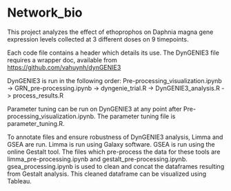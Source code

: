 # Network_bio

This project analyzes the effect of ethoprophos on Daphnia magna gene expression levels collected at 3 different doses on 9 timepoints.

Each code file contains a header which details its use.
The DynGENIE3 file requires a wrapper doc, available from https://github.com/vahuynh/dynGENIE3

DynGENIE3 is run in the following order:
Pre-processing_visualization.ipynb -> GRN_pre-processing.ipynb -> dyngenie_trial.R -> DynGENIE3_analysis.R -> process_results.R

Parameter tuning can be run on DynGENIE3 at any point after Pre-processing_visualization.ipynb. The parameter tuning file is parameter_tuning.R.

To annotate files and ensure robustness of DynGENIE3 analysis, Limma and GSEA are run. Limma is run using Galaxy software. GSEA is run using the online Gestalt tool. The files which pre-process the data for these tools are limma_pre-processing.ipynb and gestalt_pre-processing.ipynb. gsea_processing.ipynb is used to clean and concat the dataframes resulting from Gestalt analysis. This cleaned dataframe can be visualized using Tableau.
